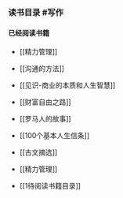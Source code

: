 ### 读书目录 #写作 

#### 已经阅读书籍
- [[精力管理]]
- [[沟通的方法]]
- [[见识-商业的本质和人生智慧]]
- [[财富自由之路]]
- [[罗马人的故事]]
- [[100个基本人生信条]]
- [[古文摘选]]
- [[精力管理]]




- [[1待阅读书籍目录]]





